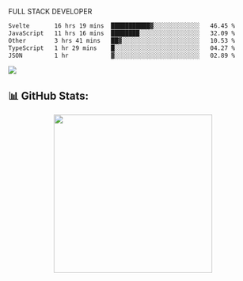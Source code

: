 FULL  STACK DEVELOPER

 <!--START_SECTION:waka-->

```txt
Svelte       16 hrs 19 mins  ███████████▓░░░░░░░░░░░░░   46.45 %
JavaScript   11 hrs 16 mins  ████████░░░░░░░░░░░░░░░░░   32.09 %
Other        3 hrs 41 mins   ██▓░░░░░░░░░░░░░░░░░░░░░░   10.53 %
TypeScript   1 hr 29 mins    █░░░░░░░░░░░░░░░░░░░░░░░░   04.27 %
JSON         1 hr            ▓░░░░░░░░░░░░░░░░░░░░░░░░   02.89 %
```

<!--END_SECTION:waka-->

  <p align="start">
   
<a href="https://linkedin.com/in/Abhishek">
<img src="https://skillicons.dev/icons?i=cpp,java,python,html,css,js,postgres,mongodb,linux,bash,git,github,react,express,nodejs,nextjs,gcp,docker,vscode,postman,powershell,githubactions,&theme=dark&perline=10" />
</a>
</p>



## 📊 GitHub Stats:

 <div align="center">

 <!-- github streak start -->

<img width=320 src="https://github-readme-streak-stats.herokuapp.com/?user=Abhishek9503&layout=compact"  />

<!-- github streak end -->
